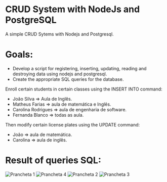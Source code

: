 # CRUD System with NodeJs and PostgreSQL
A simple CRUD Sytems with Nodejs and Postgresql.

# Goals:
- Develop a script for registering, inserting, updating, reading and destroying data using nodejs and postgresql.
- Create the appropriate SQL queries for the database.

Enroll certain students in certain classes using the INSERT INTO command: 
- João Silva => Aula de Inglês.
- Matheus Farias => aula de matemática e Inglês.
- Carolina Rodrigues => aula de engenharia de software.
- Fernanda Blanco => todas as aula.

Then modify certain license plates using the UPDATE command: 
- João => aula de matemática.
- Carolina => aula de inglês.



# Result of queries SQL:
![Prancheta 1](https://user-images.githubusercontent.com/44736189/72844938-53565700-3c7c-11ea-9be2-0a945f4e9d13.png)
![Prancheta 4](https://user-images.githubusercontent.com/44736189/72845289-0921a580-3c7d-11ea-9c28-2956ec06db87.png)
![Prancheta 2](https://user-images.githubusercontent.com/44736189/72845345-26ef0a80-3c7d-11ea-882a-9b63a7240578.png)
![Prancheta 3](https://user-images.githubusercontent.com/44736189/72845352-2bb3be80-3c7d-11ea-8f95-da2a75bdec7f.png)
